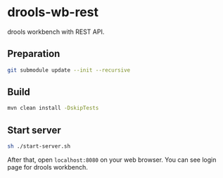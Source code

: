 # drools-wb-rest
drools workbench with REST API.

## Preparation

```sh
git submodule update --init --recursive
```

## Build

```sh
mvn clean install -DskipTests
```

## Start server

```sh
sh ./start-server.sh
```

After that, open `localhost:8080` on your web browser. You can see
login page for drools workbench.
